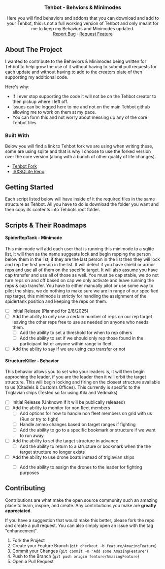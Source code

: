 <a id="readme-top"></a>

  <h3 align="center">Tehbot - Behviors & Minimodes</h3>

  <p align="center">
    Here you will find behaviors and addons that you can download and add to your Tehbot, this is not a full working version of Tehbot and only meant for me to keep my Behaviors and Minimodes updated.
    <br />
    <a href="https://github.com/othneildrew/Best-README-Template/issues/new?labels=bug&template=bug-report---.md">Report Bug</a>
    &middot;
    <a href="https://github.com/othneildrew/Best-README-Template/issues/new?labels=enhancement&template=feature-request---.md">Request Feature</a>
  </p>
</div>

<!-- ABOUT THE PROJECT -->
## About The Project

I wanted to contribute to the Behaviors & Minimodes being written for Tehbot to help grow the use of it without having to submit pull requests for each update and without having to add to the creators plate of then supporting my additional code.

Here's why:
* If I ever stop supporting the code it will not be on the Tehbot creator to then pickup where I left off.
* Issues can be logged here to me and not on the main Tehbot github allowing me to work on them at my pace.
* You can form this and not worry about messing up any of the core Tehbot files

### Built With

Below you will find a link to Tehbot fork we are using when writing these, some are using sqlite and that is why I choose to use the forked version over the core version (along with a bunch of other quality of life changes).

* [Tehbot Fork](https://github.com/Francisco-Franks/Tehbot)
* [ISXSQLite Repo](https://github.com/isxGames/isxSQLite)

<!-- GETTING STARTED -->
## Getting Started

Each script listed below will have inside of it the required files in the same structure as Tehbot. All you have to do is download the folder you want and then copy its contents into Tehbots root folder.

## Scripts & Their Roadmaps

<h4>SpiderRepTank - Minimode</h4>
<p>
This minimode will add each user that is running this minimode to a sqlite list, it will then as the name suggests lock and begin repping the person below them in the list, if they are the last person in the list then they will lock and rep the first person in the list. It will detect if you have shield or armor reps and use all of them on the specific target. It will also assume you have cap transfer and use all of those as well. You must be cap stable, we do not turn reps on and off based on cap we only activate and leave running the reps & cap transfer. You have to either manually pilot or use some way to pilot the ships, we do nothing to make sure we are in range of our specified rep target, this minimode is strictly for handling the assignment of the spidertank position and keeping the reps on them. 
<br />
</p>

- [ ] Initial Release (Planned for 2/8/2025)
- [ ] Add the ability to only use a certain number of reps on our rep target leaving the other reps free to use as needed on anyone who needs them.
    - [ ] Add the ability to set a threshold for when to rep others
    - [ ] Add the ability to set if we should only rep those found in the participant list or anyone within range in fleet.
- [ ] Add the ability to say if we are using cap transfer or not

<h4>StructureKiller - Behavior</h4>
<p>
This behavior allows you to set who your leaders is, it will then begin approching the leader, if you are the leader then it will orbit the target structure. This will begin locking and firing on the closest structure available to us (Citadels & Customs Offices). This currently is specific to the Triglavian ships (Tested so far using Kiki and Vedmaks)
<br />
</p>

- [ ] Initial Release (Unknown if it will be publically released)
- [ ] Add the ability to monitor for non fleet members
    - [ ] Add options for how to handle non fleet members on grid with us (Run or try to fight)
    - [ ] Handle ammo changes based on target ranges if fighting
    - [ ] Add the ability to go to a specific bookmark or structure if we want to run away.
- [ ] Add the ability to set the target structure in advance
    - [ ] Add the ability to return to a structure or bookmark when the the target structure no longer exists
- [ ] Add the ability to use drone boats instead of triglavian ships
    - [ ] Add the ability to assign the drones to the leader for fighting purposes



<!-- CONTRIBUTING -->
## Contributing

Contributions are what make the open source community such an amazing place to learn, inspire, and create. Any contributions you make are **greatly appreciated**.

If you have a suggestion that would make this better, please fork the repo and create a pull request. You can also simply open an issue with the tag "enhancement".

1. Fork the Project
2. Create your Feature Branch (`git checkout -b feature/AmazingFeature`)
3. Commit your Changes (`git commit -m 'Add some AmazingFeature'`)
4. Push to the Branch (`git push origin feature/AmazingFeature`)
5. Open a Pull Request
